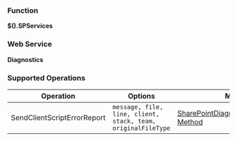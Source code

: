 ### Function

**$().SPServices**

### Web Service

**Diagnostics**

### Supported Operations

| Operation | Options | MSDN Documentation | Introduced |
| --------- | ------- | ------------------ | ---------- |
| SendClientScriptErrorReport | `message, file, line, client, stack, team, originalFileType` | [SharePointDiagnostics.SendClientScriptErrorReport Method](http://msdn.microsoft.com/en-us/library/websvcdiagnostics.sharepointdiagnostics.sendclientscripterrorreport.aspx) | [0.7.2](http://spservices.codeplex.com/releases/view/81401) |